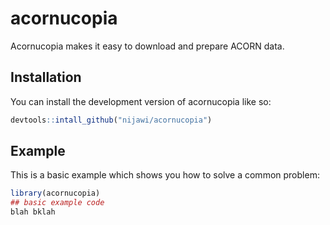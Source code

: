 
# acornucopia

<!-- badges: start -->
<!-- badges: end -->

Acornucopia makes it easy to download and prepare ACORN data.

## Installation

You can install the development version of acornucopia like so:

``` r
devtools::intall_github("nijawi/acornucopia")
```

## Example

This is a basic example which shows you how to solve a common problem:

``` r
library(acornucopia)
## basic example code
blah bklah
```

